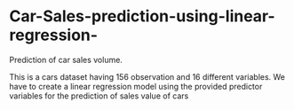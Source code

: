 # Car-Sales-prediction-using-linear-regression-
Prediction of car sales volume. 

This is a cars dataset having 156 observation and 16 different variables. 
We have to create a linear regression model using the provided predictor variables for the prediction of sales value of cars
